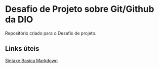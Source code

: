 # Desafio de Projeto sobre Git/Github da DIO
 Repositório criado para o Desafio de projeto.


## Links úteis
[Sintaxe Basica Markdown](https://www.markdownguide.org/basic-syntax/)
